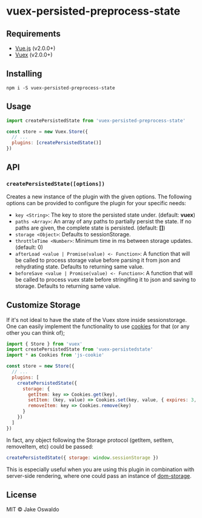 # vuex-persisted-preprocess-state

## Requirements

- [Vue.js](https://vuejs.org) (v2.0.0+)
- [Vuex](http://vuex.vuejs.org) (v2.0.0+)

## Installing
```
npm i -S vuex-persisted-preprocess-state
```

## Usage

```js
import createPersistedState from 'vuex-persisted-preprocess-state'

const store = new Vuex.Store({
  // ...
  plugins: [createPersistedState()]
})
```

## API

### `createPersistedState([options])`

Creates a new instance of the plugin with the given options. The following options can be provided to configure the plugin for your specific needs:

- `key <String>`: The key to store the persisted state under. (default: __vuex__)
- `paths <Array>`: An array of any paths to partially persist the state. If no paths are given, the complete state is persisted. (default: __[]__)
- `storage <Object>`: Defaults to sessionStorage.
- `throttleTime <Number>`: Minimum time in ms between storage updates. (default: 0)
- `afterLoad <value | Promise(value) <- Function>`: A function that will be called to process storage value before parsing it from json and rehydrating state. Defaults to returning same value.
- `beforeSave <value | Promise(value) <- Function>`: A function that will be called to process vuex state before stringifing it to json and saving to storage. Defaults to returning same value.

## Customize Storage

If it's not ideal to have the state of the Vuex store inside sessionstorage. One can easily implement the functionality to use [cookies](https://github.com/js-cookie/js-cookie) for that (or any other you can think of);

```js
import { Store } from 'vuex'
import createPersistedState from 'vuex-persistedstate'
import * as Cookies from 'js-cookie'

const store = new Store({
  // ...
  plugins: [
    createPersistedState({
      storage: {
        getItem: key => Cookies.get(key),
        setItem: (key, value) => Cookies.set(key, value, { expires: 3, secure: true }),
        removeItem: key => Cookies.remove(key)
      }
    })
  ]
})
```

In fact, any object following the Storage protocol (getItem, setItem, removeItem, etc) could be passed:

```js
createPersistedState({ storage: window.sessionStorage })
```

This is especially useful when you are using this plugin in combination with server-side rendering, where one could pass an instance of [dom-storage](https://www.npmjs.com/package/dom-storage).

## License

MIT © Jake Oswaldo

